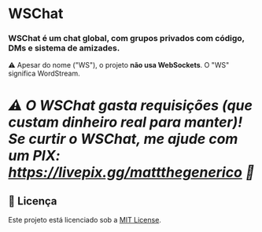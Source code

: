 # WSChat
### WSChat é um chat global, com grupos privados com código, DMs e sistema de amizades.

⚠️ Apesar do nome ("WS"), o projeto **não usa WebSockets**. O "WS" significa WordStream.

# ***⚠️ O WSChat gasta requisições (que custam dinheiro real para manter)! Se curtir o WSChat, me ajude com um PIX: https://livepix.gg/mattthegenerico 💖***

## 📄 Licença
Este projeto está licenciado sob a [MIT License](LICENSE).
